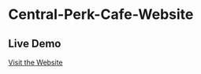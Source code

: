 # Central-Perk-Cafe-Website
## Live Demo
[Visit the Website]([https://yourwebsite.com](https://central-perk-cafe-website.vercel.app/))
